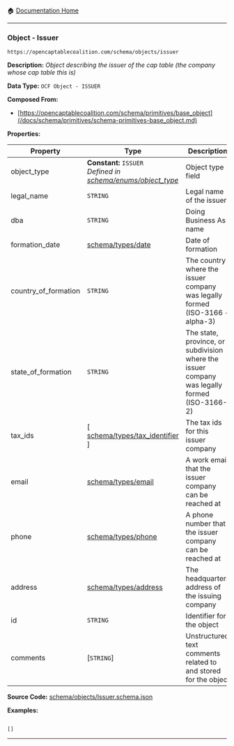 :house: [Documentation Home](/README.md)

---

### Object - Issuer

`https://opencaptablecoalition.com/schema/objects/issuer`

**Description:** _Object describing the issuer of the cap table (the company whose cap table this is)_

**Data Type:** `OCF Object - ISSUER`

**Composed From:**

- [https://opencaptablecoalition.com/schema/primitives/base_object](/docs/schema/primitives/schema-primitives-base_object.md)

**Properties:**

| Property             | Type                                                                                                               | Description                                                                                  | Required   |
| -------------------- | ------------------------------------------------------------------------------------------------------------------ | -------------------------------------------------------------------------------------------- | ---------- |
| object_type          | **Constant:** `ISSUER`</br>_Defined in [schema/enums/object_type](/docs/schema/enums/schema-enums-object_type.md)_ | Object type field                                                                            | `REQUIRED` |
| legal_name           | `STRING`                                                                                                           | Legal name of the issuer                                                                     | `REQUIRED` |
| dba                  | `STRING`                                                                                                           | Doing Business As name                                                                       | -          |
| formation_date       | [schema/types/date](/docs/schema/types/schema-types-date.md)                                                       | Date of formation                                                                            | `REQUIRED` |
| country_of_formation | `STRING`                                                                                                           | The country where the issuer company was legally formed (ISO-3166 - alpha-3)                 | `REQUIRED` |
| state_of_formation   | `STRING`                                                                                                           | The state, province, or subdivision where the issuer company was legally formed (ISO-3166-2) | -          |
| tax_ids              | [ [schema/types/tax_identifier](/docs/schema/types/schema-types-tax_identifier.md) ]                               | The tax ids for this issuer company                                                          | -          |
| email                | [schema/types/email](/docs/schema/types/schema-types-email.md)                                                     | A work email that the issuer company can be reached at                                       | -          |
| phone                | [schema/types/phone](/docs/schema/types/schema-types-phone.md)                                                     | A phone number that the issuer company can be reached at                                     | -          |
| address              | [schema/types/address](/docs/schema/types/schema-types-address.md)                                                 | The headquarters address of the issuing company                                              | -          |
| id                   | `STRING`                                                                                                           | Identifier for the object                                                                    | `REQUIRED` |
| comments             | [`STRING`]</br>                                                                                                    | Unstructured text comments related to and stored for the object                              | -          |

**Source Code:** [schema/objects/Issuer.schema.json](/schema/objects/Issuer.schema.json)

**Examples:**

```

[]

```

---
